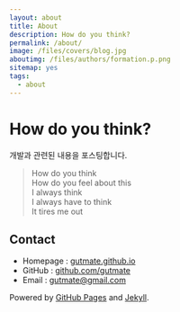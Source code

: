```yaml
---
layout: about
title: About
description: How do you think?
permalink: /about/
image: /files/covers/blog.jpg
aboutimg: /files/authors/formation.p.png
sitemap: yes
tags:
  - about
---
```

# How do you think?
개발과 관련된 내용을 포스팅합니다.

> How do you think <br>
> How do you feel about this<br>
> I always think <br>
> I always have to think <br>
> It tires me out

## Contact

* Homepage : [gutmate.github.io](http://gutmate.github.io)
* GitHub : [github.com/gutmate](http://github.com/gutmate)
* Email : [gutmate@gmail.com](mailto:gutmate@gmail.com)

Powered by [GitHub Pages](https://pages.github.com) and [Jekyll](https://jekyllrb.com).
